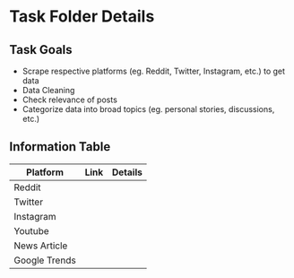 # Task Folder Details

## Task Goals
- Scrape respective platforms (eg. Reddit, Twitter, Instagram, etc.) to get data
- Data Cleaning
- Check relevance of posts
- Categorize data into broad topics (eg. personal stories, discussions, etc.)

## Information Table

| Platform | Link | Details |
|-|-|-|
| Reddit |  |  |
| Twitter | |  |
| Instagram | | |
| Youtube | | |
| News Article | | |
| Google Trends | | |
